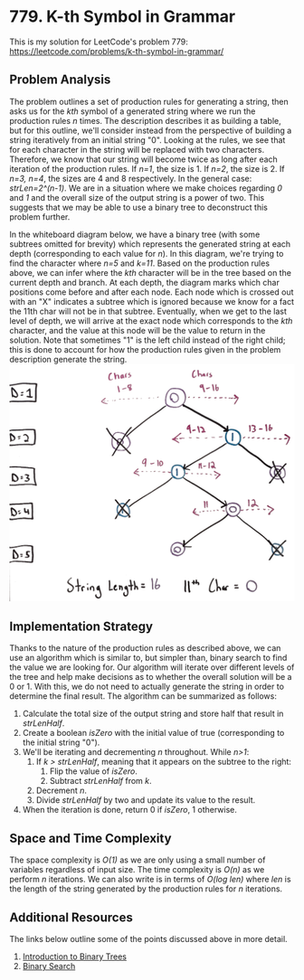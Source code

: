 # 779. K-th Symbol in Grammar
This is my solution for LeetCode's problem 779: https://leetcode.com/problems/k-th-symbol-in-grammar/

## Problem Analysis
The problem outlines a set of production rules for generating a string, then asks us for the *kth* symbol of a generated string where we run the production rules *n* times. The description describes it as building a table, but for this outline, we'll consider instead from the perspective of building a string iteratively from an initial string "0". Looking at the rules, we see that for each character in the string will be replaced with two characters. Therefore, we know that our string will become twice as long after each iteration of the production rules. If *n=1*, the size is 1. If *n=2*, the size is 2. If *n=3, n=4*, the sizes are 4 and 8 respectively. In the general case: *strLen=2^(n-1)*. We are in a situation where we make choices regarding *0* and *1* and the overall size of the output string is a power of two. This suggests that we may be able to use a binary tree to deconstruct this problem further.

In the whiteboard diagram below, we have a binary tree (with some subtrees omitted for brevity) which represents the generated string at each depth (corresponding to each value for *n*). In this diagram, we're trying to find the character where *n=5* and *k=11*. Based on the production rules above, we can infer where the *kth* character will be in the tree based on the current depth and branch. At each depth, the diagram marks which char positions come before and after each node. Each node which is crossed out with an "X" indicates a subtree which is ignored because we know for a fact the 11th char will not be in that subtree. Eventually, when we get to the last level of depth, we will arrive at the exact node which corresponds to the *kth* character, and the value at this node will be the value to return in the solution. Note that sometimes "1" is the left child instead of the right child; this is done to account for how the production rules given in the problem description generate the string.
![Tree Diagram](diagram.png "Tree Diagram")

## Implementation Strategy
Thanks to the nature of the production rules as described above, we can use an algorithm which is similar to, but simpler than, binary search to find the value we are looking for. Our algorithm will iterate over different levels of the tree and help make decisions as to whether the overall solution will be a 0 or 1. With this, we do not need to actually generate the string in order to determine the final result. The algorithm can be summarized as follows:
1. Calculate the total size of the output string and store half that result in *strLenHalf*.
1. Create a boolean *isZero* with the initial value of true (corresponding to the initial string "0").
1. We'll be iterating and decrementing *n* throughout. While *n>1*:
    1. If *k > strLenHalf*, meaning that it appears on the subtree to the right:
        1. Flip the value of *isZero*.
        1. Subtract *strLenHalf* from *k*.
    1. Decrement *n*.
    1. Divide *strLenHalf* by two and update its value to the result.
1. When the iteration is done, return 0 if *isZero*, 1 otherwise.

## Space and Time Complexity
The space complexity is *O(1)* as we are only using a small number of variables regardless of input size. The time complexity is *O(n)* as we perform *n* iterations. We can also write is in terms of *O(log len)* where *len* is the length of the string generated by the production rules for *n* iterations.

## Additional Resources
The links below outline some of the points discussed above in more detail.
1. [Introduction to Binary Trees](https://bytethisstore.com/articles/pg/binary-tree)
1. [Binary Search](https://bytethisstore.com/articles/pg/binary-search)